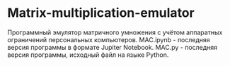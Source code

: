 # Matrix-multiplication-emulator
Программный эмулятор матричного умножения с учётом аппаратных ограничений персональных компьютеров.
MAC.ipynb - последняя версия программы в формате Jupiter Notebook.
MAC.py - последняя версия программы, исходный файл на языке Python.
